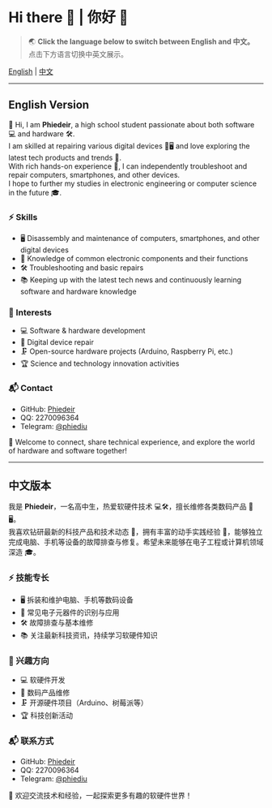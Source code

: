 # Hi there 👋 | 你好 👋

> 🌏 **Click the language below to switch between English and 中文。**  
> 点击下方语言切换中英文展示。

[English](#english-version) | [中文](#中文版本)

---

## English Version

👋 Hi, I am **Phiedeir**, a high school student passionate about both software 💻 and hardware 🛠️.  
I am skilled at repairing various digital devices 📱🖥️ and love exploring the latest tech products and trends 🚀.  
With rich hands-on experience 🤲, I can independently troubleshoot and repair computers, smartphones, and other devices.  
I hope to further my studies in electronic engineering or computer science in the future 🎓.

### ⚡ Skills

- 🖥️ Disassembly and maintenance of computers, smartphones, and other digital devices
- 🔌 Knowledge of common electronic components and their functions
- 🛠️ Troubleshooting and basic repairs
- 📚 Keeping up with the latest tech news and continuously learning software and hardware knowledge

### 🎯 Interests

- 💻 Software & hardware development
- 🔧 Digital device repair
- 🗜️ Open-source hardware projects (Arduino, Raspberry Pi, etc.)
- 🏆 Science and technology innovation activities

### 📬 Contact

- GitHub: [Phiedeir](https://github.com/Phiedeir)
- QQ: 2270096364
- Telegram: [@phiediu](https://t.me/phiediu)

🤝 Welcome to connect, share technical experience, and explore the world of hardware and software together!

---

## 中文版本

我是 **Phiedeir**，一名高中生，热爱软硬件技术 💻🛠️，擅长维修各类数码产品 📱🖥️。  
我喜欢钻研最新的科技产品和技术动态 🚀，拥有丰富的动手实践经验 🤲，能够独立完成电脑、手机等设备的故障排查与修复。希望未来能够在电子工程或计算机领域深造 🎓。

### ⚡ 技能专长

- 🖥️ 拆装和维护电脑、手机等数码设备
- 🔌 常见电子元器件的识别与应用
- 🛠️ 故障排查与基本维修
- 📚 关注最新科技资讯，持续学习软硬件知识

### 🎯 兴趣方向

- 💻 软硬件开发
- 🔧 数码产品维修
- 🗜️ 开源硬件项目（Arduino、树莓派等）
- 🏆 科技创新活动

### 📬 联系方式

- GitHub: [Phiedeir](https://github.com/Phiedeir)
- QQ: 2270096364
- Telegram: [@phiediu](https://t.me/phiediu)

🤝 欢迎交流技术和经验，一起探索更多有趣的软硬件世界！

